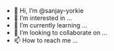 - 👋 Hi, I’m @sanjay-yorkie
- 👀 I’m interested in ...
- 🌱 I’m currently learning ...
- 💞️ I’m looking to collaborate on ...
- 📫 How to reach me ...

<!---
sanjay-yorkie/sanjay-yorkie is a ✨ special ✨ repository because its `README.md` (this file) appears on your GitHub profile.
You can click the Preview link to take a look at your changes.
--->
